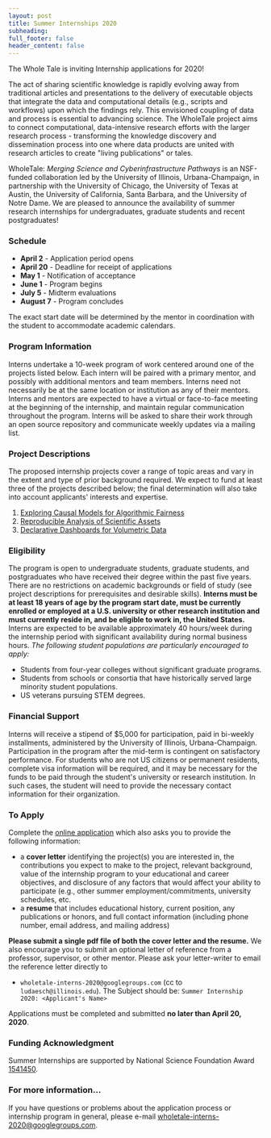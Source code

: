 ```yaml
---
layout: post
title: Summer Internships 2020
subheading: 
full_footer: false
header_content: false
---
```


The Whole Tale is inviting Internship applications for 2020!

The act of sharing scientific knowledge is rapidly evolving away from
traditional articles and presentations to the delivery of executable objects
that integrate the data and computational details (e.g., scripts and workflows)
upon which the findings rely. This envisioned coupling of data and process is
essential to advancing science. The WholeTale project aims to connect
computational, data-intensive research efforts with the larger research
process - transforming the knowledge discovery and dissemination process into
one where data products are united with research articles to create "living
publications" or tales.

WholeTale: _Merging Science and Cyberinfrastructure Pathways_ is an NSF-funded
collaboration led by the University of Illinois, Urbana-Champaign, in
partnership with the University of Chicago, the University of Texas at Austin,
the University of California, Santa Barbara, and the University of Notre Dame.
We are pleased to announce the availability of summer research internships for
undergraduates, graduate students and recent postgraduates!


### Schedule

  * **April 2** - Application period opens
  * **April 20** - Deadline for receipt of applications
  * **May 1** - Notification of acceptance 
  * **June 1** - Program begins
  * **July 5** - Midterm evaluations
  * **August 7** - Program concludes

The exact start date will be determined by the mentor in coordination with the
student to  accommodate academic calendars.

### Program Information

Interns undertake a 10-week program of work centered around one of the projects
listed below. Each intern will be paired with a primary mentor, and possibly
with additional mentors and team members. Interns need not necessarily be at
the same location or institution as any of their mentors. Interns and mentors
are expected to have a virtual or face-to-face meeting at the beginning of the
internship, and maintain regular communication throughout the program. Interns
will be asked to share their work through an open source repository and
communicate weekly updates via a mailing list.  

### Project Descriptions

The proposed internship projects cover a range of topic areas and vary in the
extent and type of prior background required. We expect to fund at least three
of the projects described below; the final determination will also take into
account applicants' interests and expertise.

 1. [Exploring Causal Models for Algorithmic Fairness](/internship_projects/2020-exploring-casual-models.html)
 1. [Reproducible Analysis of Scientific Assets](/internship_projects/2020-reproducible-analysis.html)
 1. [Declarative Dashboards for Volumetric Data](/internship_projects/2020-declarative-dashboards.html)

### Eligibility

The program is open to undergraduate students, graduate students, and
postgraduates who have received their degree within the past five years. There
are no restrictions on academic backgrounds or field of study (see project
descriptions for prerequisites and desirable skills). **Interns must be at least
18 years of age by the program start date, must be currently enrolled or
employed at a U.S. university or other research institution and must currently
reside in, and be eligible to work in, the United States.** Interns are expected
to be available approximately 40 hours/week during the internship period with
significant availability during normal business hours. _The following student
populations are particularly encouraged to apply:_

 * Students from four-year colleges without significant graduate programs.
 * Students from schools or consortia that have historically served large
   minority student populations. 
 * US veterans pursuing STEM degrees.


### Financial Support

Interns will receive a stipend of $5,000 for participation, paid in bi-weekly
installments, administered by the University of Illinois, Urbana-Champaign.
Participation in the program after the mid-term is contingent on satisfactory
performance. For students who are not US citizens or permanent residents,
complete visa information will be required, and it may be necessary for the
funds to be paid through the student's university or research institution.
In such cases, the student will need to provide the necessary contact
information for their organization.

### To Apply


Complete the [online application](https://forms.gle/zZFBRpCoqb5KzZMJ7) which
also asks you to provide the following information: 

 * a **cover letter** identifying the project(s) you are interested in, the
contributions you expect to make to the project, relevant background, value of
the internship program to your educational and career objectives, and
disclosure of any factors that would affect your ability to participate (e.g.,
other summer employment/commitments, university schedules, etc. 
 * a **resume** that includes educational history, current position, any publications
or honors, and full contact information (including phone number, email address,
and mailing address)

**Please submit a single pdf file of both the cover letter and the resume.**
We also encourage you to submit an optional letter of reference from a
professor, supervisor, or other mentor. Please ask your letter-writer to email
the reference letter directly to

 * `wholetale-interns-2020@googlegroups.com` (cc to `ludaesch@illinois.edu`).
   The Subject should be: `Summer Internship 2020: <Applicant's Name>`

Applications must be completed and submitted **no later than April 20, 2020**.

### Funding Acknowledgment

Summer Internships are supported by National Science Foundation Award [1541450](
https://www.nsf.gov/awardsearch/showAward?AWD_ID=1541450).

### For more information...

If you have questions or problems about the application process or internship
program in general, please e-mail [wholetale-interns-2020@googlegroups.com](mailto:wholetale-interns-2020@googlegroups.com).
